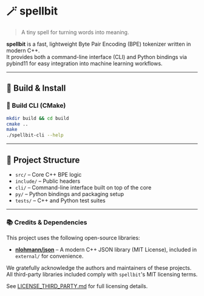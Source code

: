 # 🪄 spellbit

> A tiny spell for turning words into meaning.

**spellbit** is a fast, lightweight Byte Pair Encoding (BPE) tokenizer written in modern C++.  
It provides both a command-line interface (CLI) and Python bindings via pybind11 for easy integration into machine learning workflows.

---

## 🚀 Build & Install

### 🧩 Build CLI (CMake)

```bash
mkdir build && cd build
cmake ..
make
./spellbit-cli --help
```

---

## 🧱 Project Structure

- `src/` – Core C++ BPE logic
- `include/` – Public headers
- `cli/` – Command-line interface built on top of the core
- `py/` – Python bindings and packaging setup
- `tests/` – C++ and Python test suites

--- 
### 📚 Credits & Dependencies

This project uses the following open-source libraries:

- [**nlohmann/json**](https://github.com/nlohmann/json) – A modern C++ JSON library (MIT License), included in ```external/``` for convenience.

We gratefully acknowledge the authors and maintainers of these projects.  
All third-party libraries included comply with `spellbit`'s MIT licensing terms.

See [LICENSE_THIRD_PARTY.md](./LICENSE_THIRD_PARTY.md) for full licensing details.
